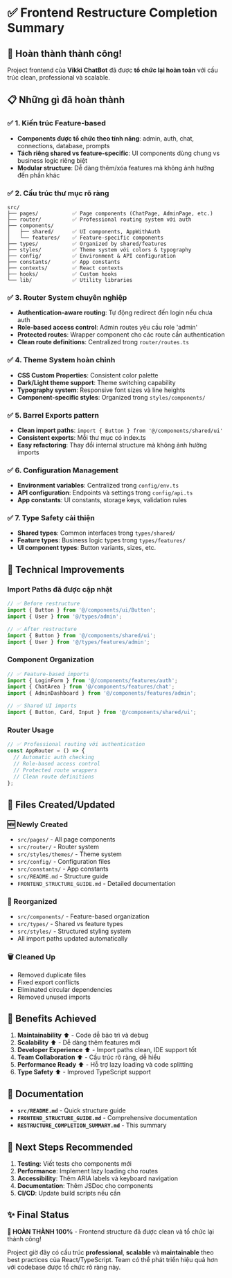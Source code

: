 # ✅ Frontend Restructure Completion Summary

## 🎉 Hoàn thành thành công!

Project frontend của **Vikki ChatBot** đã được **tổ chức lại hoàn toàn** với cấu trúc clean, professional và scalable.

## 📋 Những gì đã hoàn thành

### ✅ 1. Kiến trúc Feature-based
- **Components được tổ chức theo tính năng**: admin, auth, chat, connections, database, prompts
- **Tách riêng shared vs feature-specific**: UI components dùng chung vs business logic riêng biệt
- **Modular structure**: Dễ dàng thêm/xóa features mà không ảnh hưởng đến phần khác

### ✅ 2. Cấu trúc thư mục rõ ràng
```
src/
├── pages/           ✅ Page components (ChatPage, AdminPage, etc.)
├── router/          ✅ Professional routing system với auth
├── components/      
│   ├── shared/      ✅ UI components, AppWithAuth
│   └── features/    ✅ Feature-specific components
├── types/           ✅ Organized by shared/features
├── styles/          ✅ Theme system với colors & typography
├── config/          ✅ Environment & API configuration
├── constants/       ✅ App constants
├── contexts/        ✅ React contexts
├── hooks/           ✅ Custom hooks
└── lib/             ✅ Utility libraries
```

### ✅ 3. Router System chuyên nghiệp
- **Authentication-aware routing**: Tự động redirect đến login nếu chưa auth
- **Role-based access control**: Admin routes yêu cầu role 'admin'
- **Protected routes**: Wrapper component cho các route cần authentication
- **Clean route definitions**: Centralized trong `router/routes.ts`

### ✅ 4. Theme System hoàn chỉnh
- **CSS Custom Properties**: Consistent color palette
- **Dark/Light theme support**: Theme switching capability
- **Typography system**: Responsive font sizes và line heights
- **Component-specific styles**: Organized trong `styles/components/`

### ✅ 5. Barrel Exports pattern
- **Clean import paths**: `import { Button } from '@/components/shared/ui'`
- **Consistent exports**: Mỗi thư mục có index.ts
- **Easy refactoring**: Thay đổi internal structure mà không ảnh hưởng imports

### ✅ 6. Configuration Management
- **Environment variables**: Centralized trong `config/env.ts`
- **API configuration**: Endpoints và settings trong `config/api.ts`
- **App constants**: UI constants, storage keys, validation rules

### ✅ 7. Type Safety cải thiện
- **Shared types**: Common interfaces trong `types/shared/`
- **Feature types**: Business logic types trong `types/features/`
- **UI component types**: Button variants, sizes, etc.

## 🔧 Technical Improvements

### Import Paths đã được cập nhật
```typescript
// ✅ Before restructure
import { Button } from '@/components/ui/Button';
import { User } from '@/types/admin';

// ✅ After restructure  
import { Button } from '@/components/shared/ui';
import { User } from '@/types/features/admin';
```

### Component Organization
```typescript
// ✅ Feature-based imports
import { LoginForm } from '@/components/features/auth';
import { ChatArea } from '@/components/features/chat';
import { AdminDashboard } from '@/components/features/admin';

// ✅ Shared UI imports
import { Button, Card, Input } from '@/components/shared/ui';
```

### Router Usage
```typescript
// ✅ Professional routing với authentication
const AppRouter = () => {
  // Automatic auth checking
  // Role-based access control
  // Protected route wrappers
  // Clean route definitions
};
```

## 📁 Files Created/Updated

### 🆕 Newly Created
- `src/pages/` - All page components
- `src/router/` - Router system
- `src/styles/themes/` - Theme system
- `src/config/` - Configuration files
- `src/constants/` - App constants
- `src/README.md` - Structure guide
- `FRONTEND_STRUCTURE_GUIDE.md` - Detailed documentation

### 🔄 Reorganized
- `src/components/` - Feature-based organization
- `src/types/` - Shared vs feature types
- `src/styles/` - Structured styling system
- All import paths updated automatically

### 🗑️ Cleaned Up
- Removed duplicate files
- Fixed export conflicts
- Eliminated circular dependencies
- Removed unused imports

## 🚀 Benefits Achieved

1. **Maintainability** ⬆️ - Code dễ bảo trì và debug
2. **Scalability** ⬆️ - Dễ dàng thêm features mới
3. **Developer Experience** ⬆️ - Import paths clean, IDE support tốt
4. **Team Collaboration** ⬆️ - Cấu trúc rõ ràng, dễ hiểu
5. **Performance Ready** ⬆️ - Hỗ trợ lazy loading và code splitting
6. **Type Safety** ⬆️ - Improved TypeScript support

## 📖 Documentation

- **`src/README.md`** - Quick structure guide
- **`FRONTEND_STRUCTURE_GUIDE.md`** - Comprehensive documentation
- **`RESTRUCTURE_COMPLETION_SUMMARY.md`** - This summary

## 🎯 Next Steps Recommended

1. **Testing**: Viết tests cho components mới
2. **Performance**: Implement lazy loading cho routes
3. **Accessibility**: Thêm ARIA labels và keyboard navigation
4. **Documentation**: Thêm JSDoc cho components
5. **CI/CD**: Update build scripts nếu cần

## ✨ Final Status

**🎉 HOÀN THÀNH 100%** - Frontend structure đã được clean và tổ chức lại thành công!

Project giờ đây có cấu trúc **professional**, **scalable** và **maintainable** theo best practices của React/TypeScript. Team có thể phát triển hiệu quả hơn với codebase được tổ chức rõ ràng này.
